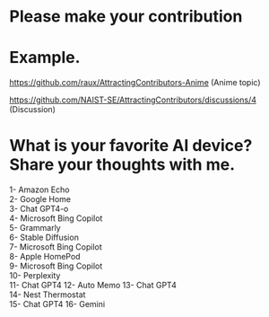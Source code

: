 # Please make your contribution
# Example. 
https://github.com/raux/AttractingContributors-Anime (Anime topic)

https://github.com/NAIST-SE/AttractingContributors/discussions/4 (Discussion)

# What is your favorite AI device? Share your thoughts with me.
1- Amazon Echo</br>
2- Google Home</br>
3- Chat GPT4-o</br>
4- Microsoft Bing Copilot <br/>
5- Grammarly </br>
6- Stable Diffusion <br/>
7- Microsoft Bing Copilot </br>
8- Apple HomePod </br>
9- Microsoft Bing Copilot <br/>
10- Perplexity<br/>
11- Chat GPT4
12- Auto Memo
13- Chat GPT4</br>
14- Nest Thermostat</br>
15- Chat GPT4
16- Gemini




